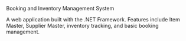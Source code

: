 Booking and Inventory Management System

A web application built with the .NET Framework. Features include Item Master, Supplier Master, inventory tracking, and basic booking management.

